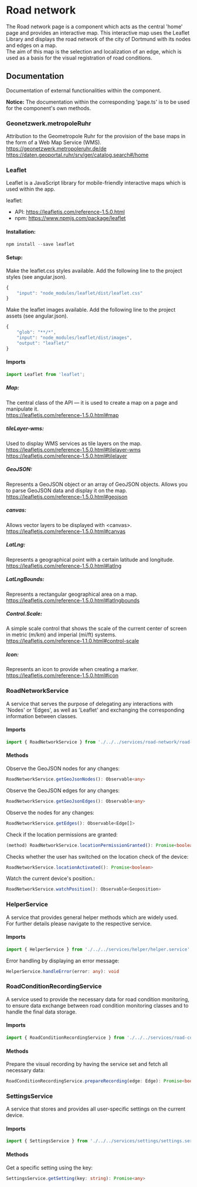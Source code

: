 # Road network
The Road network page is a component which acts as the central 'home' page and provides an interactive map. This interactive map uses the Leaflet Library and displays the road network of the city of Dortmund with its nodes and edges on a map.<br />
The aim of this map is the selection and localization of an edge, which is used as a basis for the visual registration of road conditions.

## Documentation
Documentation of external functionalities within the component.

**Notice:** The documentation within the corresponding 'page.ts' is to be used for the component's own methods.

### Geonetzwerk.metropoleRuhr
Attribution to the Geometropole Ruhr for the provision of the base maps in the form of a Web Map Service (WMS).<br />
https://geonetzwerk.metropoleruhr.de/de<br />
https://daten.geoportal.ruhr/srv/ger/catalog.search#/home

### Leaflet
Leaflet is a JavaScript library for mobile-friendly interactive maps which is used within the app. 

leaflet:
 * API: https://leafletjs.com/reference-1.5.0.html
 * npm: https://www.npmjs.com/package/leaflet

#### Installation:
```typescript
npm install --save leaflet
```

#### Setup:
Make the leaflet.css styles available. Add the following line to the project styles (see angular.json).
```typescript
{
    "input": "node_modules/leaflet/dist/leaflet.css"
}
```

Make the leaflet images available. Add the following line to the project assets (see angular.json).
```typescript
{
    "glob": "**/*",
    "input": "node_modules/leaflet/dist/images",
    "output": "leaflet/"
}
```

#### Imports
```typescript
import Leaflet from 'leaflet';
```

##### Map:
The central class of the API — it is used to create a map on a page and manipulate it.<br />
https://leafletjs.com/reference-1.5.0.html#map

##### tileLayer-wms:
Used to display WMS services as tile layers on the map.<br />
https://leafletjs.com/reference-1.5.0.html#tilelayer-wms<br />
https://leafletjs.com/reference-1.5.0.html#tilelayer

##### GeoJSON:
Represents a GeoJSON object or an array of GeoJSON objects. Allows you to parse GeoJSON data and display it on the map.<br />
https://leafletjs.com/reference-1.5.0.html#geojson

##### canvas:
Allows vector layers to be displayed with \<canvas\>.<br />
https://leafletjs.com/reference-1.5.0.html#canvas

##### LatLng:
Represents a geographical point with a certain latitude and longitude.<br />
https://leafletjs.com/reference-1.5.0.html#latlng

##### LatLngBounds:
Represents a rectangular geographical area on a map.<br />
https://leafletjs.com/reference-1.5.0.html#latlngbounds

##### Control.Scale:
A simple scale control that shows the scale of the current center of screen in metric (m/km) and imperial (mi/ft) systems.<br />
https://leafletjs.com/reference-1.1.0.html#control-scale

##### Icon:
Represents an icon to provide when creating a marker.<br />
https://leafletjs.com/reference-1.5.0.html#icon

### RoadNetworkService
A service that serves the purpose of delegating any interactions with 'Nodes' or 'Edges', as well as 'Leaflet' and exchanging the corresponding information between classes.

#### Imports
```typescript
import { RoadNetworkService } from './../../services/road-network/road-network.service';
```

#### Methods
Observe the GeoJSON nodes for any changes:
```typescript
RoadNetworkService.getGeoJsonNodes(): Observable<any>
```

Observe the GeoJSON edges for any changes:
```typescript
RoadNetworkService.getGeoJsonEdges(): Observable<any>
```

Observe the nodes for any changes:
```typescript
RoadNetworkService.getEdges(): Observable<Edge[]>
```

Check if the location permissions are granted:
```typescript
(method) RoadNetworkService.locationPermissionGranted(): Promise<boolean>
```

Checks whether the user has switched on the location check of the device:
```typescript
RoadNetworkService.locationActivated(): Promise<boolean>
```

Watch the current device's position.:
```typescript
RoadNetworkService.watchPosition(): Observable<Geoposition>
```

### HelperService
A service that provides general helper methods which are widely used.<br />
For further details please navigate to the respective service.

#### Imports
```typescript
import { HelperService } from './../../services/helper/helper.service';
```

Error handling by displaying an error message:
```typescript
HelperService.handleError(error: any): void
```

### RoadConditionRecordingService
A service used to provide the necessary data for road condition monitoring, to ensure data exchange between road condition monitoring classes and to handle the final data storage.

#### Imports
```typescript
import { RoadConditionRecordingService } from './../../services/road-condition-recording/road-condition-recording.service';
```

#### Methods
Prepare the visual recording by having the service set and fetch all necessary data:
```typescript
RoadConditionRecordingService.prepareRecording(edge: Edge): Promise<boolean>
```

### SettingsService
A service that stores and provides all user-specific settings on the current device.

#### Imports
```typescript
import { SettingsService } from './../../services/settings/settings.service';
```

#### Methods
Get a specific setting using the key:
```typescript
SettingsService.getSetting(key: string): Promise<any>
```

